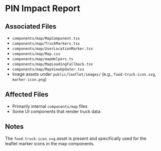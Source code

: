 # PIN Impact Report

## Associated Files
- `components/map/MapComponent.tsx`
- `components/map/TruckMarkers.tsx`
- `components/map/UserLocationMarker.tsx`
- `components/map/Map.css`
- `components/map/mapHelpers.ts`
- `components/map/MapLoadingFallback.tsx`
- `components/map/MapViewUpdater.tsx`
- Image assets under `public/leaflet/images/` (e.g., `food-truck-icon.svg`, `marker-icon.png`)

## Affected Files
- Primarily internal `components/map` files
- Some UI components that render truck data

## Notes
The `food-truck-icon.svg` asset is present and specifically used for the leaflet marker icons in the map components.
